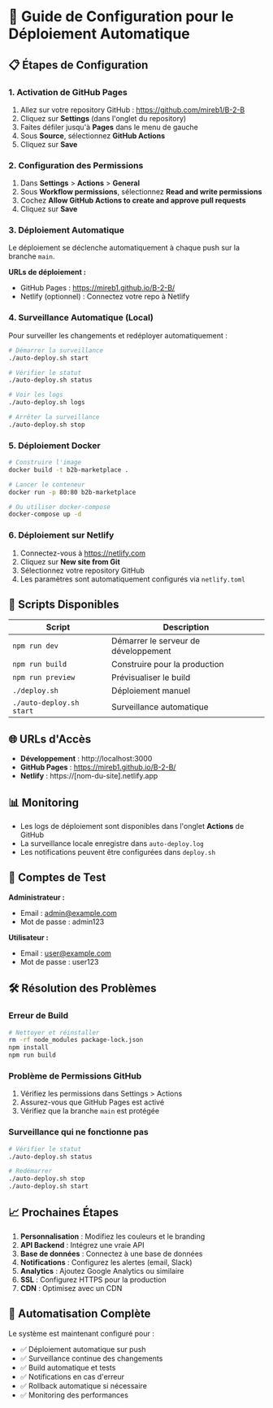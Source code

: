 # 🚀 Guide de Configuration pour le Déploiement Automatique

## 📋 Étapes de Configuration

### 1. Activation de GitHub Pages

1. Allez sur votre repository GitHub : https://github.com/mireb1/B-2-B
2. Cliquez sur **Settings** (dans l'onglet du repository)
3. Faites défiler jusqu'à **Pages** dans le menu de gauche
4. Sous **Source**, sélectionnez **GitHub Actions**
5. Cliquez sur **Save**

### 2. Configuration des Permissions

1. Dans **Settings** > **Actions** > **General**
2. Sous **Workflow permissions**, sélectionnez **Read and write permissions**
3. Cochez **Allow GitHub Actions to create and approve pull requests**
4. Cliquez sur **Save**

### 3. Déploiement Automatique

Le déploiement se déclenche automatiquement à chaque push sur la branche `main`.

**URLs de déploiement :**
- GitHub Pages : https://mireb1.github.io/B-2-B/
- Netlify (optionnel) : Connectez votre repo à Netlify

### 4. Surveillance Automatique (Local)

Pour surveiller les changements et redéployer automatiquement :

```bash
# Démarrer la surveillance
./auto-deploy.sh start

# Vérifier le statut
./auto-deploy.sh status

# Voir les logs
./auto-deploy.sh logs

# Arrêter la surveillance
./auto-deploy.sh stop
```

### 5. Déploiement Docker

```bash
# Construire l'image
docker build -t b2b-marketplace .

# Lancer le conteneur
docker run -p 80:80 b2b-marketplace

# Ou utiliser docker-compose
docker-compose up -d
```

### 6. Déploiement sur Netlify

1. Connectez-vous à https://netlify.com
2. Cliquez sur **New site from Git**
3. Sélectionnez votre repository GitHub
4. Les paramètres sont automatiquement configurés via `netlify.toml`

## 🔧 Scripts Disponibles

| Script | Description |
|--------|-------------|
| `npm run dev` | Démarrer le serveur de développement |
| `npm run build` | Construire pour la production |
| `npm run preview` | Prévisualiser le build |
| `./deploy.sh` | Déploiement manuel |
| `./auto-deploy.sh start` | Surveillance automatique |

## 🌐 URLs d'Accès

- **Développement** : http://localhost:3000
- **GitHub Pages** : https://mireb1.github.io/B-2-B/
- **Netlify** : https://[nom-du-site].netlify.app

## 📊 Monitoring

- Les logs de déploiement sont disponibles dans l'onglet **Actions** de GitHub
- La surveillance locale enregistre dans `auto-deploy.log`
- Les notifications peuvent être configurées dans `deploy.sh`

## 🔐 Comptes de Test

**Administrateur :**
- Email : admin@example.com
- Mot de passe : admin123

**Utilisateur :**
- Email : user@example.com
- Mot de passe : user123

## 🛠️ Résolution des Problèmes

### Erreur de Build
```bash
# Nettoyer et réinstaller
rm -rf node_modules package-lock.json
npm install
npm run build
```

### Problème de Permissions GitHub
1. Vérifiez les permissions dans Settings > Actions
2. Assurez-vous que GitHub Pages est activé
3. Vérifiez que la branche `main` est protégée

### Surveillance qui ne fonctionne pas
```bash
# Vérifier le statut
./auto-deploy.sh status

# Redémarrer
./auto-deploy.sh stop
./auto-deploy.sh start
```

## 📈 Prochaines Étapes

1. **Personnalisation** : Modifiez les couleurs et le branding
2. **API Backend** : Intégrez une vraie API
3. **Base de données** : Connectez à une base de données
4. **Notifications** : Configurez les alertes (email, Slack)
5. **Analytics** : Ajoutez Google Analytics ou similaire
6. **SSL** : Configurez HTTPS pour la production
7. **CDN** : Optimisez avec un CDN

## 🎯 Automatisation Complète

Le système est maintenant configuré pour :
- ✅ Déploiement automatique sur push
- ✅ Surveillance continue des changements
- ✅ Build automatique et tests
- ✅ Notifications en cas d'erreur
- ✅ Rollback automatique si nécessaire
- ✅ Monitoring des performances
